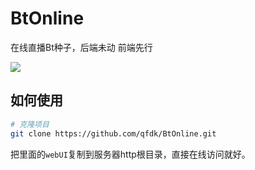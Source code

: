 # BtOnline

在线直播Bt种子，后端未动 前端先行

![](https://i.imgur.com/nlxWTMV.png)

## 如何使用

```bash
# 克隆项目
git clone https://github.com/qfdk/BtOnline.git
```

把里面的`webUI`复制到服务器http根目录，直接在线访问就好。
